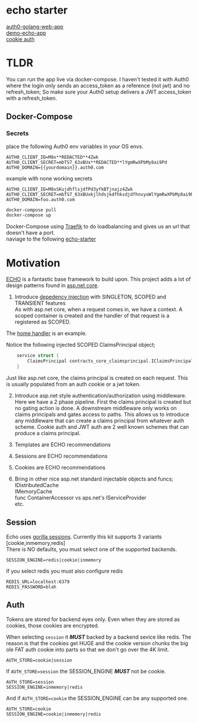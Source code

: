 # echo starter  

[auth0-golang-web-app](https://github.com/auth0-samples/auth0-golang-web-app/)  
[demo-echo-app](https://github.com/gtongy/demo-echo-app)  
[cookie auth](https://www.sohamkamani.com/golang/session-cookie-authentication/)

# TLDR
You can run the app live via docker-compose.  I haven't tested it with Auth0 where the login only sends an access_token as a reference (not jwt) and no refresh_token;
So make sure your Auth0 setup delivers a JWT access_token with a refresh_token.

## Docker-Compose

### Secrets
place the following Auth0 env variables in your OS envs.  
```env
AUTH0_CLIENT_ID=M8x**REDACTED**4Zwk
AUTH0_CLIENT_SECRET=mbTS7_63xBUx**REDACTED**lYgmRwXPbMy8ai9Pd
AUTH0_DOMAIN={{yourdomain}}.auth0.com
```
example with none working secrets
```.env
AUTH0_CLIENT_ID=M8xSKujdhflsjdfPd3yfkBTjnajz4Zwk
AUTH0_CLIENT_SECRET=mbTS7_63xBUxkjlhdsjkdfhksdjdfhnvyoWlYgmRwXPbMy8ai9Pd
AUTH0_DOMAIN=foo.auth0.com
```

```bash
docker-compose pull
docker-compose up
```
Docker-Compose using [Traefik](https://traefik.io/) to do loadbalancing and gives us an url that doesn't have a port.   
naviage to the following [echo-starter](http://echostarter.docker.localhost/)  


# Motivation  

[ECHO](https://echo.labstack.com/) is a fantastic base framework to build upon.  This project adds a lot of design patterns found in [asp.net core](https://docs.microsoft.com/en-us/aspnet/core/introduction-to-aspnet-core).  

1. Introduce [depedency injection](https://github.com/fluffy-bunny/sarulabsdi) with SINGLETON, SCOPED and TRANSIENT features  
As with asp.net core, when a request comes in, we have a context.  A scoped container is created and the handler of that request is a registered as SCOPED.  

The [home handler](internal/services/handlers/home/home.go) is an example.  

Notice the following injected SCOPED ClaimsPrincipal object;  
```go
	service struct {
		ClaimsPrincipal contracts_core_claimsprincipal.IClaimsPrincipal `inject:"claimsPrincipal"`
	}
```
Just like asp.net core, the claims principal is created on each request.  This is usually populated from an auth cookie or a jwt token.  

2. Introduce asp.net style authentication/authorization using middleware.  
Here we have a 2 phase pipeline.  First the claims principal is created but no gating action is done.  A downstream middleware only works on claims principals and gates access to paths.  This allows us to introduce any middleware that can create a claims principal from whatever auth scheme.  Cookie auth and JWT auth are 2 well known schemes that can produce a claims principal.  

3. Templates are ECHO recommendations
4. Sessions are ECHO recommendations
5. Cookies are ECHO recommendations

6. Bring in other nice asp.net standard injectable objects and funcs;  
IDistributedCache  
IMemoryCache  
func ContainerAccessor vs aps.net's IServiceProvider  
etc.   

## Session

Echo uses [gorilla sessions](https://github.com/gorilla/sessions).  Currently this kit supports 3 variants [cookie,inmemory,redis]  
There is NO defaults, you must select one of the supported backends.  

```env
SESSION_ENGINE=redis|cookie|inmemory  
```
If you select redis you must also configure redis  
```env
REDIS_URL=localhost:6379
REDIS_PASSWORD=blah
```  

## Auth

Tokens are stored for backend eyes only.  Even when they are stored as cookies, those cookies are encrypted.  

When selecting ```session``` it ***MUST*** backed by a backend sevice like redis.  The reason is that the cookies get HUGE and the cookie version chunks the big ole FAT auth cookie into parts so that we don't go over the 4K limit.  

```env
AUTH_STORE=cookie|session  
```

If  ```AUTH_STORE=session``` the SESSION_ENGINE ***MUST*** not be cookie.
```env
AUTH_STORE=session
SESSION_ENGINE=inmemory|redis
```  
And if ```AUTH_STORE=cookie``` the SESSION_ENGINE can be any supported one.
```env
AUTH_STORE=cookie
SESSION_ENGINE=cookie|inmemory|redis
```  










